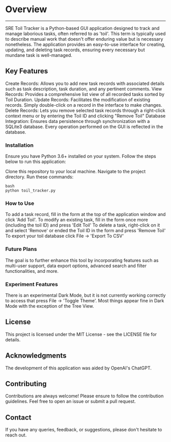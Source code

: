 # Overview
---
SRE Toil Tracker is a Python-based GUI application designed to track and manage laborious tasks, often referred to as 'toil'. This term is typically used to describe manual work that doesn't offer enduring value but is necessary nonetheless. The application provides an easy-to-use interface for creating, updating, and deleting task records, ensuring every necessary but mundane task is well-managed.

## Key Features
Create Records: Allows you to add new task records with associated details such as task description, task duration, and any pertinent comments.
View Records: Provides a comprehensive list view of all recorded tasks sorted by Toil Duration.
Update Records: Facilitates the modification of existing records. Simply double-click on a record in the interface to make changes.
Delete Records: Lets you remove selected task records through a right-click context menu or by entering the Toil ID and clicking "Remove Toil"
Database Integration: Ensures data persistence through synchronization with a SQLite3 database. Every operation performed on the GUI is reflected in the database.
### Installation
Ensure you have Python 3.6+ installed on your system. Follow the steps below to run this application:

Clone this repository to your local machine.
Navigate to the project directory.
Run these commands:

    bash
    python toil_tracker.py
  
### How to Use
To add a task record, fill in the form at the top of the application window and click 'Add Toil'.
To modify an existing task, fill in the form once more (including the toil ID) and press 'Edit Toil'
To delete a task, right-click on it and select 'Remove' or ended the Toil ID in the form and press 'Remove Toil'
To export your toil database click File -> 'Export To CSV'

### Future Plans
The goal is to further enhance this tool by incorporating features such as multi-user support, data export options, advanced search and filter functionalities, and more.

### Experiment Features
There is an experimental Dark Mode, but it is not currently working correctly to access that press File -> 'Toggle Theme'. Most things appear fine in Dark Mode with the exception of the Tree View.

## License
This project is licensed under the MIT License - see the LICENSE file for details.

## Acknowledgments
The development of this application was aided by OpenAI's ChatGPT.

## Contributing
Contributions are always welcome! Please ensure to follow the contribution guidelines. Feel free to open an issue or submit a pull request.

## Contact
If you have any queries, feedback, or suggestions, please don't hesitate to reach out.
